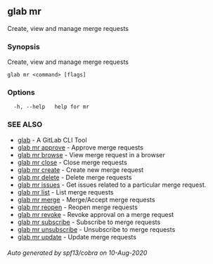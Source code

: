 ## glab mr

Create, view and manage merge requests

### Synopsis

Create, view and manage merge requests

```
glab mr <command> [flags]
```

### Options

```
  -h, --help   help for mr
```

### SEE ALSO

* [glab](/glab/)	 - A GitLab CLI Tool
* [glab mr approve](/glab_mr_approve/)	 - Approve merge requests
* [glab mr browse](/glab_mr_browse/)	 - View merge request in a browser
* [glab mr close](/glab_mr_close/)	 - Close merge requests
* [glab mr create](/glab_mr_create/)	 - Create new merge request
* [glab mr delete](/glab_mr_delete/)	 - Delete merge requests
* [glab mr issues](/glab_mr_issues/)	 - Get issues related to a particular merge request.
* [glab mr list](/glab_mr_list/)	 - List merge requests
* [glab mr merge](/glab_mr_merge/)	 - Merge/Accept merge requests
* [glab mr reopen](/glab_mr_reopen/)	 - Reopen merge requests
* [glab mr revoke](/glab_mr_revoke/)	 - Revoke approval on a merge request <id>
* [glab mr subscribe](/glab_mr_subscribe/)	 - Subscribe to merge requests
* [glab mr unsubscribe](/glab_mr_unsubscribe/)	 - Unsubscribe to merge requests
* [glab mr update](/glab_mr_update/)	 - Update merge requests

###### Auto generated by spf13/cobra on 10-Aug-2020
